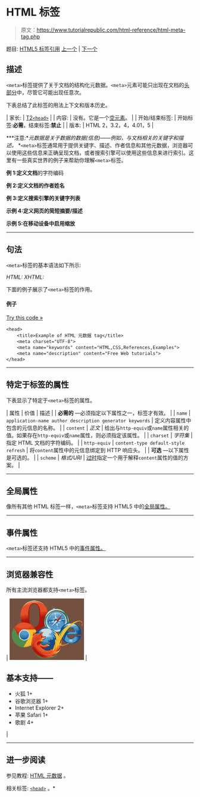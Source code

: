# HTML 标签

> 原文：<https://www.tutorialrepublic.com/html-reference/html-meta-tag.php>

题目: [HTML5 标签引用](html5-tags.php) [上一个](html5-menuitem-tag.php) | [下一个](html5-meter-tag.php)

## 描述

`<meta>`标签提供了关于文档的结构化元数据。`<meta>`元素可能只出现在文档的[头部分](../html-tutorial/html-head.php)中，尽管它可能出现任意次。

下表总结了此标签的用法上下文和版本历史。

| 家长: | [T2`<head>`](html-head-tag.php) |
| 内容: | 没有。它是一个[空元素](../html-tutorial/html-elements.php#empty-elements)。 |
| 开始/结束标签: | 开始标签:**必需**，结束标签:**禁止** |
| 版本: | HTML 2，3.2，4，4.01，5 |

 ***注意:**元数据是关于数据的数据(信息)——例如，与文档相关的关键字和描述。*  *`<meta>`标签通常用于提供关键字、描述、作者信息和其他元数据，浏览器可以使用这些信息来正确呈现文档，或者搜索引擎可以使用这些信息来进行索引。这里有一些真实世界的例子来帮助你理解`<meta>`标签。

**例 1:定义文档**的字符编码

<meta charset="UTF-8">

**例 2:定义文档的作者姓名**

<meta name="author" content="John Smith">

**例 3:定义搜索引擎的关键字列表**

<meta name="keywords" content="HTML,CSS,Tutorials,References,Examples">

**示例 4:定义网页的简短摘要/描述**

<meta name="description" content="HTML/CSS Tutorials and References">

**示例 5:在移动设备中启用缩放**

<meta name="viewport" content="width=device-width, initial-scale=1">

* * *

## 句法

`<meta>`标签的基本语法如下所示:

*HTML:*<meta name="*text*" content="*text*">
*XHTML:*<meta name="*text*" content="*text*" />

下面的例子展示了`<meta>`标签的作用。

#### 例子

[Try this code »](../codelab.php?topic=html&file=meta-tag "Try this code using online Editor")

```
<head>
    <title>Example of HTML 元数据 tag</title>
    <meta charset="UTF-8">    
    <meta name="keywords" content="HTML,CSS,References,Examples">
    <meta name="description" content="Free Web tutorials">
</head>
```

* * *

## 特定于标签的属性

下表显示了特定于`<meta>`标签的属性。

| 属性 | 价值 | 描述 |
| **必需的** —必须指定以下属性之一，标签才有效。 |
| `name` | `application-name
author
description
generator
keywords` | 定义内容属性中包含的元信息的名称。 |
| `content` | *正文* | 给出与`http-equiv`或`name`属性相关的值。如果存在`http-equiv`或`name`属性，则必须指定该属性。 |
| `charset` | *字符集* | 指定 HTML 文档的字符编码。 |
| `http-equiv` | `content-type
default-style
refresh` | 将`content`属性中的元信息绑定到 HTTP 响应头。 |
| **可选** —以下属性是可选的。 |
| `scheme` | *格式/URI* | [过时](../definitions.php#obsolete "Not supported in HTML5")指定一个用于解释`content`属性的值的方案。 |

* * *

## 全局属性

像所有其他 HTML 标签一样，`<meta>`标签支持 HTML5 中的[全局属性。](html5-global-attributes.php)

* * *

## 事件属性

`<meta>`标签还支持 HTML5 中的[事件属性。](html5-event-attributes.php)

* * *

## 浏览器兼容性

所有主流浏览器都支持`<meta>`标签。

| ![Browsers Icon](img/e9331123c77668c1832e541c2fca1002.png) | 

## 基本支持——

*   火狐 1+
*   谷歌浏览器 1+
*   Internet Explorer 2+
*   苹果 Safari 1+
*   歌剧 4+

 |

* * *

## 进一步阅读

参见教程: [HTML 元数据](../html-tutorial/html-meta.php) 。

相关标签: [`<head>`](html-head-tag.php) 。*